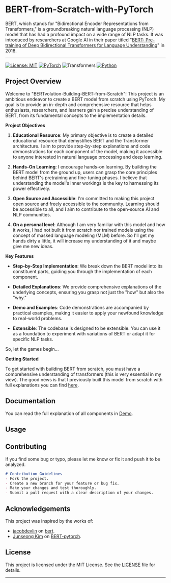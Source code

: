 # BERT-from-Scratch-with-PyTorch 

BERT, which stands for "Bidirectional Encoder Representations from Transformers," is a groundbreaking natural language processing (NLP) model that has had a profound impact on a wide range of NLP tasks. It was introduced by researchers at Google AI in their paper titled "[BERT: Pre-training of Deep Bidirectional Transformers for Language Understanding](https://arxiv.org/pdf/1810.04805.pdf)" in 2018.


---

[![License: MIT](https://img.shields.io/badge/License-MIT-yellow.svg)](https://opensource.org/licenses/MIT)
[![PyTorch](https://img.shields.io/badge/PyTorch-2.1-red.svg)](https://pytorch.org/)
![Transformers](https://img.shields.io/badge/transformers-4.36-yellow.svg)
[![Python](https://img.shields.io/badge/Python-3.11-blue.svg)](https://www.python.org/)


## Project Overview

Welcome to "BERTvolution-Building-BERT-from-Scratch"! This project is an ambitious endeavor to create a BERT model from scratch using PyTorch. My goal is to provide an in-depth and comprehensive resource that helps enthusiasts, researchers, and learners gain a precise understanding of BERT, from its fundamental concepts to the implementation details.

**Project Objectives**

1. **Educational Resource**: My primary objective is to create a detailed educational resource that demystifies BERT and the Transformer architecture. I aim to provide step-by-step explanations and code demonstrations for each component of the model, making it accessible to anyone interested in natural language processing and deep learning.

2. **Hands-On Learning**: I encourage hands-on learning. By building the BERT model from the ground up, users can grasp the core principles behind BERT's pretraining and fine-tuning phases. I believe that understanding the model's inner workings is the key to harnessing its power effectively.

3. **Open Source and Accessible**: I'm committed to making this project open source and freely accessible to the community. Learning should be accessible to all, and I aim to contribute to the open-source AI and NLP communities.

4. **On a personal level**: Although I am very familiar with this model and how it works, I had not built it from scratch nor trained models using the concept of masked language modeling (MLM) before. So I'll get my hands dirty a little, it will increase my understanding of it and maybe give me new ideas.

**Key Features**

- **Step-by-Step Implementation**: We break down the BERT model into its constituent parts, guiding you through the implementation of each component.

- **Detailed Explanations**: We provide comprehensive explanations of the underlying concepts, ensuring you grasp not just the "how" but also the "why."

- **Demo and Examples**: Code demonstrations are accompanied by practical examples, making it easier to apply your newfound knowledge to real-world problems.

- **Extensible**: The codebase is designed to be extensible. You can use it as a foundation to experiment with variations of BERT or adapt it for specific NLP tasks.

So, let the games begin...

**Getting Started**

To get started with building BERT from scratch, you must have a comprehensive understanding of transformers (this is very essential in my view). The good news is that I previously built this model from scratch with full explanations you can find [here](https://github.com/AliHaiderAhmad001/Neural-Machine-Translator/blob/main/README.md).

## Documentation
You can read the full explanation of all components in [Demo](https://github.com/AliHaiderAhmad001/BERT-from-Scratch-with-PyTorch/tree/main/demo).

## Usage

## Contributing

If you find some bug or typo, please let me know or fix it and push it to be analyzed.

```markdown
# Contribution Guidelines
- Fork the project.
- Create a new branch for your feature or bug fix.
- Make your changes and test thoroughly.
- Submit a pull request with a clear description of your changes.
```

## Acknowledgements

This project was inspired by the works of:
* [jacobdevlin](https://github.com/jacobdevlin-google) on [bert](https://github.com/google-research/bert).
* [Junseong Kim](https://github.com/codertimo/BERT-pytorch/commits?author=codertimo) on [BERT-pytorch](https://github.com/codertimo/BERT-pytorch).

## License

This project is licensed under the MIT License. See the [LICENSE](https://github.com/AliHaiderAhmad001/Neural-Machine-Translator/blob/main/LICENSE.txt) file for details.

---

